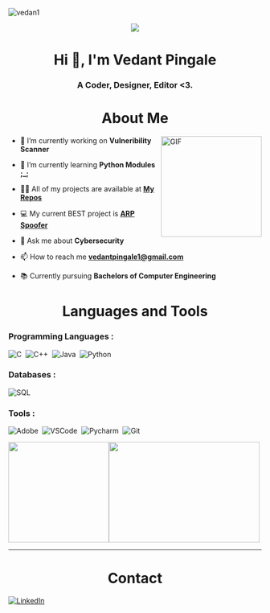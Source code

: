 <p align="left"> <img src="https://komarev.com/ghpvc/?username=vedan1&label=Profile%20views&color=0e75b6&style=flat&theme=radical" alt="vedan1" /> </p>

<!--

<img src="https://github-readme-stackoverflow.vercel.app/?userID=14566528&theme=dark" height="250" width="160">

[![Spotify](https://prajwalcybergod-spotify.vercel.app/api/spotify)](https://open.spotify.com/user/swjsdv0k1809jh3sij8uwfm3u)

-->

<p align="center"><a href="https://open.spotify.com/user/swjsdv0k1809jh3sij8uwfm3u"><img src="https://prajwalcybergod-spotify.vercel.app/api/spotify"/></a></p>

<h1 align="center">Hi 👋, I'm Vedant Pingale</h1>
<h3 align="center">A Coder, Designer, Editor <3. </h3>

<h1 align="center"> About Me </h1>

<img align="right" height='200px' alt="GIF" src="https://media3.giphy.com/media/NFA61GS9qKZ68/giphy.gif?cid=ecf05e4782eo172z71dhablnfeyjwq2mip3kx9f89c4pxf27&rid=giphy.gif&ct=g" />
  
<!--   <iframe src="https://giphy.com/embed/NFA61GS9qKZ68" width="480" height="270" frameBorder="0" class="giphy-embed" allowFullScreen></iframe><p><a href="https://giphy.com/gifs/reading-dot-strategies-NFA61GS9qKZ68">via GIPHY</a></p> -->
- 🔭 I’m currently working on **Vulneribility Scanner**

- 🌱 I’m currently learning **Python Modules ;_;**

- 👨‍💻 All of my projects are available at [**My Repos**](https://github.com/vedan1?tab=repositories)

- 💻 My current BEST project is [**ARP Spoofer**](https://github.com/vedan1/arpspoofer)

- 💬 Ask me about **Cybersecurity**

- 📫 How to reach me **vedantpingale1@gmail.com**

<!-- - ⚡ Fun fact **I want to lean Networking** -->

- 📚 Currently pursuing **Bachelors of Computer Engineering**


<!-- 
<h1 align="center"> 🔔 𝙼𝚢 𝙻𝚊𝚝𝚎𝚜𝚝 𝙶𝚒𝚝𝙷𝚞𝚋 𝙼𝚎𝚝𝚛𝚒𝚌𝚜 </h1>

<p align="center">
  <a href="https://metrics.lecoq.io/prajwalmali?template=classic&introduction=1&isocalendar=1&languages=1&people=1&stars=1&pagespeed=1&introduction.title=true&isocalendar.duration=half-year&languages.colors=github&languages.threshold=0%25&people.limit=28&people.size=28&people.types=followers%2C%20following&people.identicons=false&people.shuffle=false&stars.limit=15&pagespeed.url=.user.website&pagespeed.detailed=false&pagespeed.screenshot=false&config.timezone=Asia%2FCalcutta">
    <img src="https://metrics.lecoq.io/prajwalmali?template=classic&introduction=1&isocalendar=1&languages=1&people=1&stars=1&pagespeed=1&introduction.title=true&isocalendar.duration=half-year&languages.colors=github&languages.threshold=0%25&people.limit=28&people.size=28&people.types=followers%2C%20following&people.identicons=false&people.shuffle=false&stars.limit=15&pagespeed.url=.user.website&pagespeed.detailed=false&pagespeed.screenshot=false&config.timezone=Asia%2FCalcutta" alt="prajwalmali"/>
  </a>
</p>

<p align="center"><img src="https://github-readme-stats.vercel.app/api?username=prajwalmali&show_icons=true&locale=en&theme=tokyonight" alt="prajwalmali"/></p>

<p align="center"><a href="https://github.com/prajwalmali/crypto"><img src="https://github-readme-stats.vercel.app/api/pin/?username=prajwalmali&repo=crypto&show_owner&theme=tokyonight" alt="prajwalmali"/></a></p>

<p align="center"><img src="https://github-readme-stats.vercel.app/api/top-langs?username=prajwalmali&show_icons=true&locale=en&layout=compact&theme=tokyonight" alt="prajwalmali"/></p>

<p align="center"><img src="https://github-profile-trophy.vercel.app/?username=prajwalmali&column=7&margin-w=15&theme=darkhub" alt="prajwalmali" /></p>

--- -->
<!-- 
<h1 align="center"> 🔥 Contributions </h1>

<p align="center">
<img src="http://github-readme-streak-stats.herokuapp.com?user=prajwalmali&theme=react&background=0d1117&border=666">
<br>
<img src="https://activity-graph.herokuapp.com/graph?username=prajwalmali&theme=react-dark&hide_border=true">
</p>
 -->


<!-- |T|h|i|n|g|s||I||💚|:|
| - | - | - | - | - | - | - | - | - | - | - |
| | | |`P`| | | | | | |`W`|
| |`D`|`E`|`S`|`I`|`G`|`N`| | | |`H`|
|`M`| | |`Y`| | | | |`C`| |`I`|
|`I`| | |`C`|`O`|`D`|`E`| |`O`| |`M`|
|`N`| | |`H`| | | | |`L`| |`S`|
|`I`| |`S`|`O`|`C`|`I`|`O`|`L`|`O`|`G`|`Y`|
|`M`| | |`L`| | | | |`R`| | |
|`A`| | |`O`| | | | | | | |
|`L`|`I`|`N`|`G`|`U`|`I`|`S`|`T`|`I`|`C`| |
|`I`| | |`Y`| | |`E`| | | | |
|`S`| | | | | |`X`| | |[📸](https://www.instagram.com/its_me_pings/)| |
|`M`| | | | | | | | | | |

--- -->

<h1 align="center"> Languages and Tools </h1>
<!-- 
<p> 
  
<a href="https://www.cprogramming.com/" target="_blank"> 
<img align="left" src="https://raw.githubusercontent.com/devicons/devicon/master/icons/c/c-original.svg" alt="c" width="40" height="40"/> </a> 
  
<a href="https://www.w3schools.com/cpp/" target="_blank">   
<img align="left" src="https://raw.githubusercontent.com/devicons/devicon/master/icons/cplusplus/cplusplus-original.svg" alt="cplusplus" width="40" height="40"/> </a> 


<a href="https://www.w3.org/html/" target="_blank"> <img align="left" src="https://raw.githubusercontent.com/devicons/devicon/master/icons/html5/html5-original-wordmark.svg" alt="html5" width="40" height="40"/> </a> 

<a href="https://www.java.com" target="_blank"> <img align="left" src="https://raw.githubusercontent.com/devicons/devicon/master/icons/java/java-original-wordmark.svg" alt="java" width="40" height="40"/> </a> 

<a href="https://developer.mozilla.org/en-US/docs/Web/JavaScript" target="_blank"> <img align="left" src="https://raw.githubusercontent.com/devicons/devicon/master/icons/javascript/javascript-original.svg" alt="javascript" width="40" height="40"/> </a> 

<a href="https://www.php.net" target="_blank"> <img align="left" src="https://raw.githubusercontent.com/devicons/devicon/master/icons/php/php-original.svg" alt="php" width="40" height="40"/> </a> 

<a href="https://www.python.org" target="_blank"> <img align="left" src="https://raw.githubusercontent.com/devicons/devicon/master/icons/python/python-original.svg" alt="python" width="40" height="40"/> </a> 

<a href="https://www.sqlite.org/" target="_blank"> <img align="left" src="https://www.vectorlogo.zone/logos/sqlite/sqlite-icon.svg" alt="sqlite" width="40" height="40"/> </a> 

</p> -->
  
### Programming Languages :

  ![C](https://img.shields.io/badge/c-%2300599C.svg?&style=for-the-badge&logo=c&logoColor=white)&nbsp;
  ![C++](https://img.shields.io/badge/c++-%2300599C.svg?&style=for-the-badge&logo=c%2B%2B&ogoColor=white)&nbsp;
  ![Java](https://img.shields.io/badge/java-%23ED8B00.svg?&style=for-the-badge&logo=java&logoColor=white)&nbsp;
  ![Python](https://img.shields.io/badge/python-%2314354C.svg?&style=for-the-badge&logo=python&logoColor=white)&nbsp;

### Databases :

  ![SQL](https://img.shields.io/badge/sql-%2300f.svg?&style=for-the-badge&logo=mysql&logoColor=white)&nbsp;
<!--   ![SQLite](https://img.shields.io/badge/sqlite-%2307405e.svg?&style=for-the-badge&logo=sqlite&logoColor=white)&nbsp; -->
<!--   ![Firebase](https://img.shields.io/badge/firebase-%23039BE5.svg?&style=for-the-badge&logo=firebase)&nbsp; -->
  

### Tools :

<!--   ![Android](https://img.shields.io/badge/Android_Studio-3DDC84?style=for-the-badge&logo=android&logoColor=white)&nbsp; -->
  ![Adobe](https://img.shields.io/badge/adobe-%23FF0000.svg?&style=for-the-badge&logo=adobe&logoColor=white)&nbsp;
  ![VSCode](https://img.shields.io/badge/VSCode-0078d7.svg?&style=for-the-badge&logo=visual-studio-code&logoColor=white)&nbsp;
  ![Pycharm](https://img.shields.io/badge/PyCharm-000000.svg?&style=for-the-badge&logo=PyCharm&logoColor=white)&nbsp;
  ![Git](https://img.shields.io/badge/git-%23F05033.svg?&style=for-the-badge&logo=git&logoColor=white)&nbsp;  



<img height='200px' src="https://github-readme-stats.vercel.app/api?username=vedan1&count_private=true&show_icons=true&theme=radical"><img height='200px' width='300px' align="right | center" src="https://github-readme-stats.vercel.app/api/top-langs/?username=vedan1&show_icons=true&theme=radical">
  
  

---

<h1 align="center"> Contact </h1>

[![LinkedIn][linkedin-shield]][linkedin-url]

[linkedin-url]: https://linkedin.com/in/vedantpingale

[linkedin-shield]: https://img.shields.io/badge/-LinkedIn-black.svg?style=for-the-badge&logo=linkedin&colorB=069

